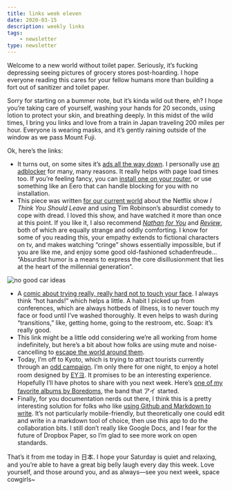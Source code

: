 ```yaml
---
title: links week eleven
date: 2020-03-15
description: weekly links
tags: 
    - newsletter
type: newsletter
---
```


Welcome to a new world without toilet paper. Seriously, it’s fucking depressing seeing pictures of grocery stores post-hoarding. I hope everyone reading this cares for your fellow humans more than building a fort out of sanitizer and toilet paper. 


Sorry for starting on a bummer note, but it’s kinda wild out there, eh?
I hope you’re taking care of yourself, washing your hands for 20 seconds, using lotion to protect your skin, and breathing deeply. In this midst of the wild times, I bring you links and love from a train in Japan traveling 200 miles per hour. Everyone is wearing masks, and it’s gently raining outside of the window as we pass Mount Fuji.

Ok, here’s the links:

- It turns out, on some sites it’s [ads all the way down](https://www.cjr.org/first_person/the-infinite-scroll.php). I personally use [an adblocker](https://www.youtube.com/watch?v=bltoTMJZetc) for many, many reasons. It really helps with page load times too. If you’re feeling fancy, you can [install one on your router](https://pi-hole.net), or use something like an Eero that can handle blocking for you with no installation.
- This piece was written [for our current world](https://www.brightwalldarkroom.com/2020/01/08/i-think-you-should-leave/) about the Netflix show *I Think You Should Leave* and using Tim Robinson’s absurdist comedy to cope with dread. I loved this show, and have watched it more than once at this point. If you like it, I also recommend [*Nathan for You*](https://www.youtube.com/watch?v=xMW-SzZKJ-Q) and [*Review*](https://www.youtube.com/watch?v=T2dSE6_utcE), both of which are equally strange and oddly comforting. I know for some of you reading this, your empathy extends to fictional characters on tv, and makes watching “cringe” shows essentially impossible, but if you are like me, and enjoy some good old-fashioned schadenfreude... “Absurdist humor is a means to express the core disillusionment that lies at the heart of the millennial generation”.

![no good car ideas](https://cdn.shortpixel.ai/client/q_glossy,ret_img,w_1024/https://www.brightwalldarkroom.com/wp-content/uploads/2020/01/i-think-you-should-leave2-e1578519100351.jpg)

- A [comic about trying really, really hard not to touch your face](https://www.npr.org/sections/goatsandsoda/2020/03/12/814414450/comic-i-spent-a-day-in-coronavirus-awareness-mode-epidemiologists-how-did-i-do). I always think “hot hands!” which helps a little. A habit I picked up from conferences, which are always hotbeds of illness, is to never touch my face or food until I’ve washed thoroughly. It even helps to wash during “transitions,” like, getting home, going to the restroom, etc. Soap: it’s really good.
- This link might be a little odd considering we’re all working from home indefinitely, but here’s a bit about how folks are using mute and noise-cancelling to [escape the world around them](https://getpocket.com/explore/item/hit-the-mute-button-why-everyone-is-trying-to-silence-the-outside-world).
- Today, I’m off to Kyoto, which is trying to attract tourists currently through an [odd campaign](https://japantoday.com/category/features/travel/Kyoto-starts-new-%27Empty%27-tourism-campaign-to-attract-tourists-during-coronavirus-outbreak). I’m only there for one night, to enjoy a hotel room designed by [EYヨ](https://en.wikipedia.org/wiki/Yamantaka_Eye). It promises to be an interesting experience. Hopefully I’ll have photos to share with you next week. Here’s [one of my favorite albums by Boredoms](https://www.youtube.com/watch?v=fUSGujidgns), the band that アイ started.
- Finally, for you documentation nerds out there, I think this is a pretty interesting solution for folks who like [using Github and Markdown to write](https://hackmd.io/). It’s not particularly mobile-friendly, but theoretically one could edit and write in a markdown tool of choice, then use this app to do the collaboration bits. I still don’t really like Google Docs, and I fear for the future of Dropbox Paper, so I’m glad to see more work on open standards.

That’s it from me today in 日本. I hope your Saturday is quiet and relaxing, and you’re able to have a great big belly laugh every day this week. Love yourself, and those around you, and as always—see you next week, space cowgirls~
